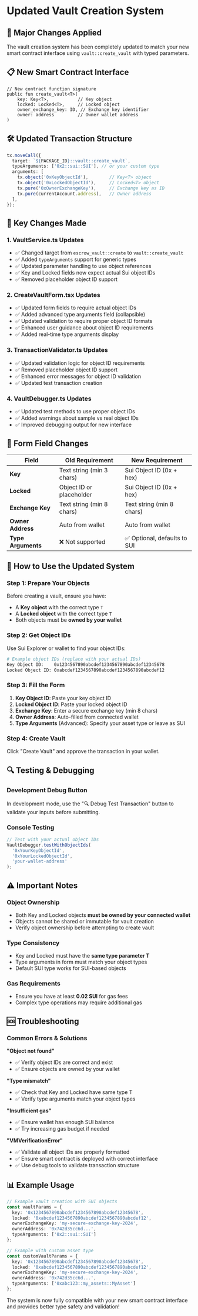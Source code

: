 # Updated Vault Creation System

## 🔄 **Major Changes Applied**

The vault creation system has been completely updated to match your new smart contract interface using `vault::create_vault` with typed parameters.

## 📋 **New Smart Contract Interface**

```move
// New contract function signature
public fun create_vault<T>(
    key: Key<T>,           // Key object
    locked: Locked<T>,     // Locked object  
    owner_exchange_key: ID, // Exchange key identifier
    owner: address         // Owner wallet address
)
```

## 🛠 **Updated Transaction Structure**

```typescript
tx.moveCall({
  target: `${PACKAGE_ID}::vault::create_vault`,
  typeArguments: ['0x2::sui::SUI'], // or your custom type
  arguments: [
    tx.object('0xKeyObjectId'),        // Key<T> object
    tx.object('0xLockedObjectId'),     // Locked<T> object  
    tx.pure('0xOwnerExchangeKey'),     // Exchange key as ID
    tx.pure(currentAccount.address),   // Owner address
  ],
});
```

## 🔧 **Key Changes Made**

### 1. **VaultService.ts Updates**
- ✅ Changed target from `escrow_vault::create` to `vault::create_vault`
- ✅ Added `typeArguments` support for generic types
- ✅ Updated parameter handling to use object references
- ✅ Key and Locked fields now expect actual Sui object IDs
- ✅ Removed placeholder object ID support

### 2. **CreateVaultForm.tsx Updates**  
- ✅ Updated form fields to require actual object IDs
- ✅ Added advanced type arguments field (collapsible)
- ✅ Updated validation to require proper object ID formats
- ✅ Enhanced user guidance about object ID requirements
- ✅ Added real-time type arguments display

### 3. **TransactionValidator.ts Updates**
- ✅ Updated validation logic for object ID requirements
- ✅ Removed placeholder object ID support
- ✅ Enhanced error messages for object ID validation
- ✅ Updated test transaction creation

### 4. **VaultDebugger.ts Updates**
- ✅ Updated test methods to use proper object IDs
- ✅ Added warnings about sample vs real object IDs
- ✅ Improved debugging output for new interface

## 📝 **Form Field Changes**

| Field | Old Requirement | New Requirement |
|-------|----------------|-----------------|
| **Key** | Text string (min 3 chars) | Sui Object ID (0x + hex) |
| **Locked** | Object ID or placeholder | Sui Object ID (0x + hex) |
| **Exchange Key** | Text string (min 8 chars) | Text string (min 8 chars) |
| **Owner Address** | Auto from wallet | Auto from wallet |
| **Type Arguments** | ❌ Not supported | ✅ Optional, defaults to SUI |

## 🚀 **How to Use the Updated System**

### Step 1: Prepare Your Objects
Before creating a vault, ensure you have:
- A **Key object** with the correct type `T`
- A **Locked object** with the correct type `T`  
- Both objects must be **owned by your wallet**

### Step 2: Get Object IDs
Use Sui Explorer or wallet to find your object IDs:
```bash
# Example object IDs (replace with your actual IDs)
Key Object ID:    0x1234567890abcdef1234567890abcdef12345678
Locked Object ID: 0xabcdef1234567890abcdef1234567890abcdef12
```

### Step 3: Fill the Form
1. **Key Object ID**: Paste your key object ID
2. **Locked Object ID**: Paste your locked object ID  
3. **Exchange Key**: Enter a secure exchange key (min 8 chars)
4. **Owner Address**: Auto-filled from connected wallet
5. **Type Arguments** (Advanced): Specify your asset type or leave as SUI

### Step 4: Create Vault
Click "Create Vault" and approve the transaction in your wallet.

## 🔍 **Testing & Debugging**

### Development Debug Button
In development mode, use the "🔍 Debug Test Transaction" button to validate your inputs before submitting.

### Console Testing
```javascript
// Test with your actual object IDs
VaultDebugger.testWithObjectIds(
  '0xYourKeyObjectId',
  '0xYourLockedObjectId', 
  'your-wallet-address'
);
```

## ⚠️ **Important Notes**

### Object Ownership
- Both Key and Locked objects **must be owned by your connected wallet**
- Objects cannot be shared or immutable for vault creation
- Verify object ownership before attempting to create vault

### Type Consistency  
- Key<T> and Locked<T> must have the **same type parameter T**
- Type arguments in form must match your object types
- Default SUI type works for SUI-based objects

### Gas Requirements
- Ensure you have at least **0.02 SUI** for gas fees
- Complex type operations may require additional gas

## 🆘 **Troubleshooting**

### Common Errors & Solutions

**"Object not found"**
- ✅ Verify object IDs are correct and exist
- ✅ Ensure objects are owned by your wallet

**"Type mismatch"**  
- ✅ Check that Key<T> and Locked<T> have same type T
- ✅ Verify type arguments match your object types

**"Insufficient gas"**
- ✅ Ensure wallet has enough SUI balance
- ✅ Try increasing gas budget if needed

**"VMVerificationError"**
- ✅ Validate all object IDs are properly formatted
- ✅ Ensure smart contract is deployed with correct interface
- ✅ Use debug tools to validate transaction structure

## 📊 **Example Usage**

```typescript
// Example vault creation with SUI objects
const vaultParams = {
  key: '0x1234567890abcdef1234567890abcdef12345678',
  locked: '0xabcdef1234567890abcdef1234567890abcdef12', 
  ownerExchangeKey: 'my-secure-exchange-key-2024',
  ownerAddress: '0x742d35cc6d...',
  typeArguments: ['0x2::sui::SUI']
};

// Example with custom asset type
const customVaultParams = {
  key: '0x1234567890abcdef1234567890abcdef12345678',
  locked: '0xabcdef1234567890abcdef1234567890abcdef12',
  ownerExchangeKey: 'my-secure-exchange-key-2024', 
  ownerAddress: '0x742d35cc6d...',
  typeArguments: ['0xabc123::my_assets::MyAsset']
};
```

The system is now fully compatible with your new smart contract interface and provides better type safety and validation!